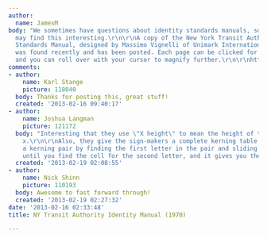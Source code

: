 ```yaml
---
author:
  name: JamesM
body: "We sometimes have questions about identity standards manuals, so some folks
  may find this interesting.\r\n\r\nA copy of the New York Transit Authority Graphic
  Standards Manual, designed by Massimo Vignelli of Unimark International in 1970,
  was found recently and has been posted. Each page can be clicked for an enlargement,
  and you can roll over with your cursor to magnify further.\r\n\r\nhttp://thestandardsmanual.com/grid.html\r\n\r\n[img:sites/default/files/old-images/manual_5590.jpg]"
comments:
- author:
    name: Karl Stange
    picture: 118040
  body: Thanks for posting this, great stuff!
  created: '2013-02-16 09:40:17'
- author:
    name: Joshua Langman
    picture: 121172
  body: "Interesting that they use \"X height\" to mean the height of the <em>capital</em>
    x.\r\n\r\nAlso, they give the sign-makers a complete kerning table! You look up
    a kerning pair by finding the first letter in the pair and sliding along the row
    until you find the cell for the second letter, and it gives you the spacing value."
  created: '2013-02-19 02:08:55'
- author:
    name: Nick Shinn
    picture: 110193
  body: Awesome to fast forward through!
  created: '2013-02-19 02:27:32'
date: '2013-02-16 02:33:48'
title: NY Transit Authority Identity Manual (1970)

---
```

